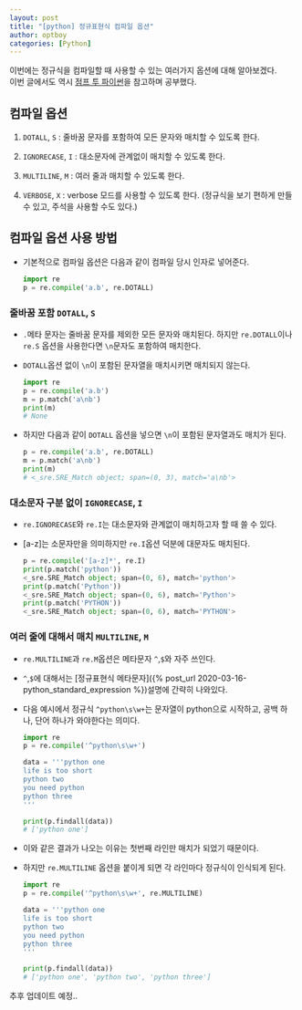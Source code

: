 ```yaml
---
layout: post
title: "[python] 정규표현식 컴파일 옵션"
author: optboy
categories: [Python]
---
```


이번에는 정규식을 컴파일할 때 사용할 수 있는 여러가지 옵션에 대해 알아보겠다.  
이번 글에서도 역시 [점프 투 파이썬](https://wikidocs.net/4308)을 참고하며 공부했다. 

## 컴파일 옵션
1. `DOTALL`, `S` : 줄바꿈 문자를 포함하여 모든 문자와 매치할 수 있도록 한다.  
  
2. `IGNORECASE`, `I` : 대소문자에 관계없이 매치할 수 있도록 한다.  
  
3. `MULTILINE`, `M` : 여러 줄과 매치할 수 있도록 한다.  
  
4. `VERBOSE`, `X` : verbose 모드를 사용할 수 있도록 한다. (정규식을 보기 편하게 만들 수 있고, 주석을 사용할 수도 있다.)  

## 컴파일 옵션 사용 방법
- 기본적으로 컴파일 옵션은 다음과 같이 컴파일 당시 인자로 넣어준다.  

    ```python
    import re
    p = re.compile('a.b', re.DOTALL)
    ```

### 줄바꿈 포함 `DOTALL`, `S`
- `.`메타 문자는 줄바꿈 문자를 제외한 모든 문자와 매치된다. 하지만 `re.DOTALL`이나 `re.S` 옵션을 사용한다면 `\n`문자도 포함하여 매치한다.  

- `DOTALL`옵션 없이 `\n`이 포함된 문자열을 매치시키면 매치되지 않는다.  
  
    ```python
    import re
    p = re.compile('a.b')
    m = p.match('a\nb')
    print(m)
    # None
    ```

- 하지만 다음과 같이 `DOTALL` 옵션을 넣으면 `\n`이 포함된 문자열과도 매치가 된다.  
  
    ```python
    p = re.compile('a.b', re.DOTALL)
    m = p.match('a\nb')
    print(m)
    # <_sre.SRE_Match object; span=(0, 3), match='a\nb'>
    ```

### 대소문자 구분 없이 `IGNORECASE`, `I`
- `re.IGNORECASE`와 `re.I`는 대소문자와 관계없이 매치하고자 할 때 쓸 수 있다.  
  
- [a-z]는 소문자만을 의미하지만 `re.I`옵션 덕분에 대문자도 매치된다.  
  
    ```python
    p = re.compile('[a-z]*', re.I)
    print(p.match('python'))
    <_sre.SRE_Match object; span=(0, 6), match='python'>
    print(p.match('Python'))
    <_sre.SRE_Match object; span=(0, 6), match='Python'>
    print(p.match('PYTHON'))
    <_sre.SRE_Match object; span=(0, 6), match='PYTHON'>
    ```

### 여러 줄에 대해서 매치 `MULTILINE`, `M`
- `re.MULTILINE`과 `re.M`옵션은 메타문자 `^`,`$`와 자주 쓰인다.  
  
- `^`,`$`에 대해서는 [정규표현식 메타문자]({% post_url 2020-03-16-python_standard_expression %})설명에 간략히 나와있다.  
  
- 다음 예시에서 정규식 `^python\s\w+`는 문자열이 python으로 시작하고, 공백 하나, 단어 하나가 와야한다는 의미다.  
  
    ```python
    import re 
    p = re.compile('^python\s\w+')

    data = '''python one
    life is too short 
    python two
    you need python
    python three
    '''

    print(p.findall(data))
    # ['python one']
    ```

- 이와 같은 결과가 나오는 이유는 첫번째 라인만 매치가 되었기 때문이다.  
  
- 하지만 `re.MULTILINE` 옵션을 붙이게 되면 각 라인마다 정규식이 인식되게 된다.  
  
    ```python
    import re 
    p = re.compile('^python\s\w+', re.MULTILINE)

    data = '''python one
    life is too short 
    python two
    you need python
    python three
    '''

    print(p.findall(data))
    # ['python one', 'python two', 'python three']
    ```

추후 업데이트 예정.. 


